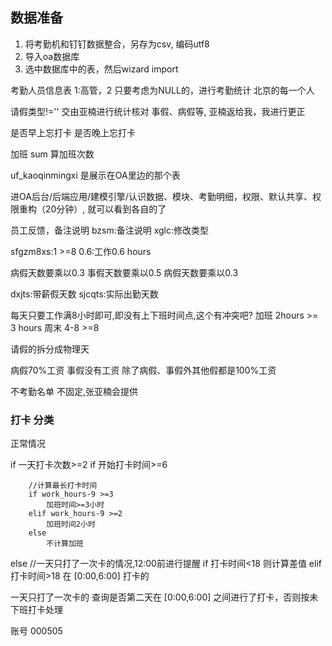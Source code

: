 ## 数据准备
1. 将考勤机和钉钉数据整合，另存为csv, 编码utf8
1. 导入oa数据库
1. 选中数据库中的表，然后wizard import

考勤人员信息表 1:高管，2   只要考虑为NULL的，进行考勤统计
    北京的每一个人

请假类型!=''   交由亚楠进行统计核对 事假、病假等, 亚楠返给我，我进行更正

是否早上忘打卡
是否晚上忘打卡

加班  sum 算加班次数

uf_kaoqinmingxi 是展示在OA里边的那个表



进OA后台/后端应用/建模引擎/认识数据、模块、考勤明细，权限、默认共享、权限重构（20分钟）, 就可以看到各自的了


员工反馈，备注说明
    bzsm:备注说明
    xglc:修改类型

sfgzm8xs:1 >=8
    0.6:工作0.6 hours

病假天数要乘以0.3
事假天数要乘以0.5
病假天数要乘以0.3


dxjts:带薪假天数
sjcqts:实际出勤天数







每天只要工作满8小时即可,即没有上下班时间点,这个有冲突吧?
加班    2hours
        >= 3 hours
    周末    4-8
            >=8


请假的拆分成物理天


病假70%工资
事假没有工资
除了病假、事假外其他假都是100%工资


不考勤名单
    不固定,张亚楠会提供


### 打卡 分类

正常情况

if 一天打卡次数>=2
    if 开始打卡时间>=6

        //计算最长打卡时间
        if work_hours-9 >=3
            加班时间>=3小时
        elif work_hours-9 >=2
            加班时间2小时
        else
            不计算加班
else //一天只打了一次卡的情况,12:00前进行提醒
    if 打卡时间<18 则计算差值
    elif 打卡时间>18 
在 [0:00,6:00] 打卡的

一天只打了一次卡的
    查询是否第二天在 [0:00,6:00] 之间进行了打卡，否则按未下班打卡处理





账号    000505

